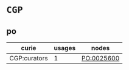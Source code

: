 # `CGP`

## po

| curie        |   usages | nodes                                           |
|--------------|----------|-------------------------------------------------|
| CGP:curators |        1 | [PO:0025600](https://bioregistry.io/PO:0025600) |

